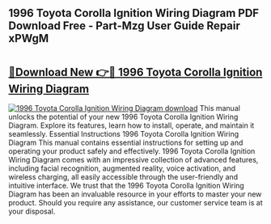 ## 1996 Toyota Corolla Ignition Wiring Diagram PDF Download Free - Part-Mzg User Guide Repair xPWgM

# <h2><a href="http://dfjbs6i.blite.top/?on=1996+Toyota+Corolla+Ignition+Wiring+Diagram">🔗Download New 👉🔴 1996 Toyota Corolla Ignition Wiring Diagram</a></h2>

[![1996 Toyota Corolla Ignition Wiring Diagram download](https://i.imgur.com/lujVjoI.png)](http://dfjbs6i.blite.top/?on=1996+Toyota+Corolla+Ignition+Wiring+Diagram)
This manual unlocks the potential of your new 1996 Toyota Corolla Ignition Wiring Diagram. Explore its features, learn how to install, operate, and maintain it seamlessly. Essential Instructions 1996 Toyota Corolla Ignition Wiring Diagram This manual contains essential instructions for setting up and operating your product safely and effectively. 1996 Toyota Corolla Ignition Wiring Diagram comes with an impressive collection of advanced features, including facial recognition, augmented reality, voice activation, and wireless charging, all easily accessible through the user-friendly and intuitive interface. We trust that the 1996 Toyota Corolla Ignition Wiring Diagram has been an invaluable resource in your efforts to master your new product. Should you require any assistance, our customer service team is at your disposal.
